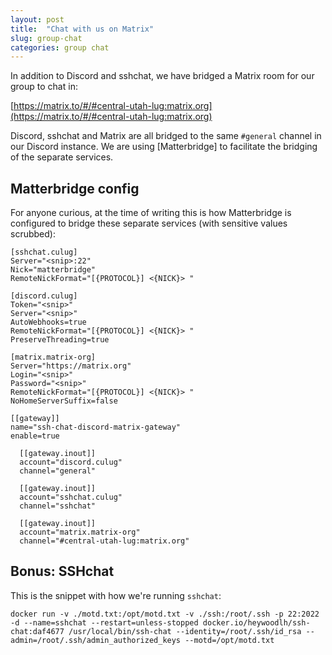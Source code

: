 ```yaml
---
layout: post
title:  "Chat with us on Matrix"
slug: group-chat
categories: group chat 
---
```


In addition to Discord and sshchat, we have bridged a Matrix room for our group to chat in:

[https://matrix.to/#/#central-utah-lug:matrix.org](https://matrix.to/#/#central-utah-lug:matrix.org)

Discord, sshchat and Matrix are all bridged to the same `#general` channel in our Discord instance. We are using [Matterbridge] to facilitate the bridging of the separate services.

## Matterbridge config

For anyone curious, at the time of writing this is how Matterbridge is configured to bridge these separate services (with sensitive values scrubbed):

```
[sshchat.culug]
Server="<snip>:22"
Nick="matterbridge"
RemoteNickFormat="[{PROTOCOL}] <{NICK}> "

[discord.culug]
Token="<snip>"
Server="<snip>"
AutoWebhooks=true
RemoteNickFormat="[{PROTOCOL}] <{NICK}> "
PreserveThreading=true

[matrix.matrix-org]
Server="https://matrix.org"
Login="<snip>"
Password="<snip>"
RemoteNickFormat="[{PROTOCOL}] <{NICK}> "
NoHomeServerSuffix=false

[[gateway]]
name="ssh-chat-discord-matrix-gateway"
enable=true

  [[gateway.inout]]
  account="discord.culug"
  channel="general"

  [[gateway.inout]]
  account="sshchat.culug"
  channel="sshchat"

  [[gateway.inout]]
  account="matrix.matrix-org"
  channel="#central-utah-lug:matrix.org"
```

## Bonus: SSHchat

This is the snippet with how we're running `sshchat`:

```
docker run -v ./motd.txt:/opt/motd.txt -v ./ssh:/root/.ssh -p 22:2022 -d --name=sshchat --restart=unless-stopped docker.io/heywoodlh/ssh-chat:daf4677 /usr/local/bin/ssh-chat --identity=/root/.ssh/id_rsa --admin=/root/.ssh/admin_authorized_keys --motd=/opt/motd.txt
```
